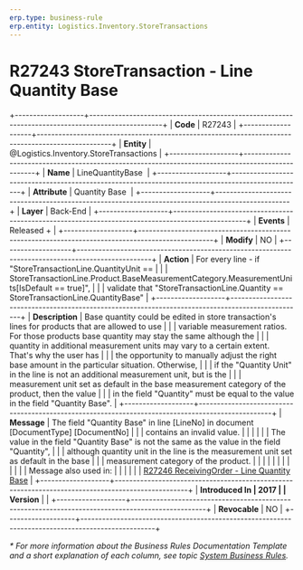 ```yaml
---
erp.type: business-rule
erp.entity: Logistics.Inventory.StoreTransactions
---
```


# R27243  StoreTransaction - Line Quantity Base
+-------------------+--------------------------------------------------------------------------------------------------+
| **Code**          | R27243                                                                                           |
+-------------------+--------------------------------------------------------------------------------------------------+
| **Entity**        | @Logistics.Inventory.StoreTransactions                                                           |
+-------------------+--------------------------------------------------------------------------------------------------+
| **Name**          | LineQuantityBase                                                                                 |
+-------------------+--------------------------------------------------------------------------------------------------+
| **Attribute**     | Quantity Base                                                                                    |
+-------------------+--------------------------------------------------------------------------------------------------+
| **Layer**         | Back-End                                                                                         |
+-------------------+--------------------------------------------------------------------------------------------------+
| **Events**        | Released +                                                                                       |
+-------------------+--------------------------------------------------------------------------------------------------+
| **Modify**        | NO                                                                                               |
+-------------------+--------------------------------------------------------------------------------------------------+
| **Action**        | For every line - if \"StoreTransactionLine.QuantityUnit ==                                       |
|                   | StoreTransactionLine.Product.BaseMeasurementCategory.MeasurementUnits\[IsDefault == true\]\",    |
|                   | validate that \"StoreTransactionLine.Quantity == StoreTransactionLine.QuantityBase\"             |
+-------------------+--------------------------------------------------------------------------------------------------+
| **Description**   | Base quantity could be edited in store transaction\'s lines for products that are allowed to use |
|                   | variable measurement ratios. For those products base quantity may stay the same although the     |
|                   | quantity in additional measurement units may vary to a certain extent. That's why the user has   |
|                   | the opportunity to manually adjust the right base amount in the particular situation. Otherwise, |
|                   | if the \"Quantity Unit\" in the line is not an additional measurement unit, but is the           |
|                   | measurement unit set as default in the base measurement category of the product, then the value  |
|                   | in the field \"Quantity\" must be equal to the value in the field \"Quantity Base\".             |
+-------------------+--------------------------------------------------------------------------------------------------+
| **Message**       | The field \"Quantity Base\" in line \[LineNo\] in document \[DocumentType\] \[DocumentNo\]       |
|                   | contains an invalid value.                                                                       |
|                   |                                                                                                  |
|                   | The value in the field \"Quantity Base" is not the same as the value in the field \"Quantity",   |
|                   | although quantity unit in the line is the measurement unit set as default in the base            |
|                   | measurement category of the product.                                                             |
|                   |                                                                                                  |
|                   |                                                                                                  |
|                   |                                                                                                  |
|                   | Message also used in:                                                                            |
|                   |                                                                                                  |
|                   | [R27246 ReceivingOrder - Line Quantity Base](R27246.md)                                          |
+-------------------+--------------------------------------------------------------------------------------------------+
| **Introduced In   | 2017                                                                                             |
| Version**         |                                                                                                  |
+-------------------+--------------------------------------------------------------------------------------------------+
| **Revocable**     | NO                                                                                               |
+-------------------+--------------------------------------------------------------------------------------------------+

*\* For more information about the Business Rules Documentation Template and a short explanation of each column, see
topic [System Business Rules](../templates/template-description-system-business-rules.md).*
